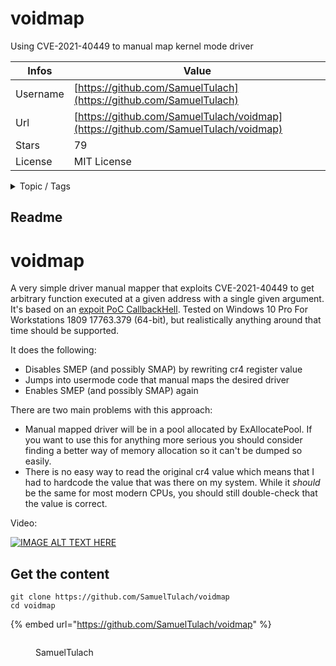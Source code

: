 # voidmap

Using CVE-2021-40449 to manual map kernel mode driver

| Infos    | Value                                                              |
| -------- | -------------------------------------------------------------------|
| Username | [https://github.com/SamuelTulach](https://github.com/SamuelTulach) |
| Url      | [https://github.com/SamuelTulach/voidmap](https://github.com/SamuelTulach/voidmap)                                               |
| Stars    | 79                                                          |
| License  | MIT License                                                        |

<details>

<summary>Topic / Tags</summary>



</details>

## Readme

# voidmap
A very simple driver manual mapper that exploits CVE-2021-40449 to get arbitrary function executed at a given address with a single given argument. It's based on an [expoit PoC CallbackHell](https://github.com/ly4k/CallbackHell). Tested on Windows 10 Pro For Workstations 1809 17763.379 (64-bit), but realistically anything around that time should be supported.

It does the following:
- Disables SMEP (and possibly SMAP) by rewriting cr4 register value
- Jumps into usermode code that manual maps the desired driver
- Enables SMEP (and possibly SMAP) again

There are two main problems with this approach:
- Manual mapped driver will be in a pool allocated by ExAllocatePool. If you want to use this for anything more serious you should consider finding a better way of memory allocation so it can't be dumped so easily.
- There is no easy way to read the original cr4 value which means that I had to hardcode the value that was there on my system. While it *should* be the same for most modern CPUs, you should still double-check that the value is correct.

Video:

[![IMAGE ALT TEXT HERE](https://img.youtube.com/vi/9zHR2Lz1GrM/0.jpg)](https://www.youtube.com/watch?v=9zHR2Lz1GrM)




## Get the content

```
git clone https://github.com/SamuelTulach/voidmap
cd voidmap
```

{% embed url="https://github.com/SamuelTulach/voidmap" %}

<figure><img src="https://avatars.githubusercontent.com/u/16323119?v=4" alt=""><figcaption><p>SamuelTulach</p></figcaption></figure>
